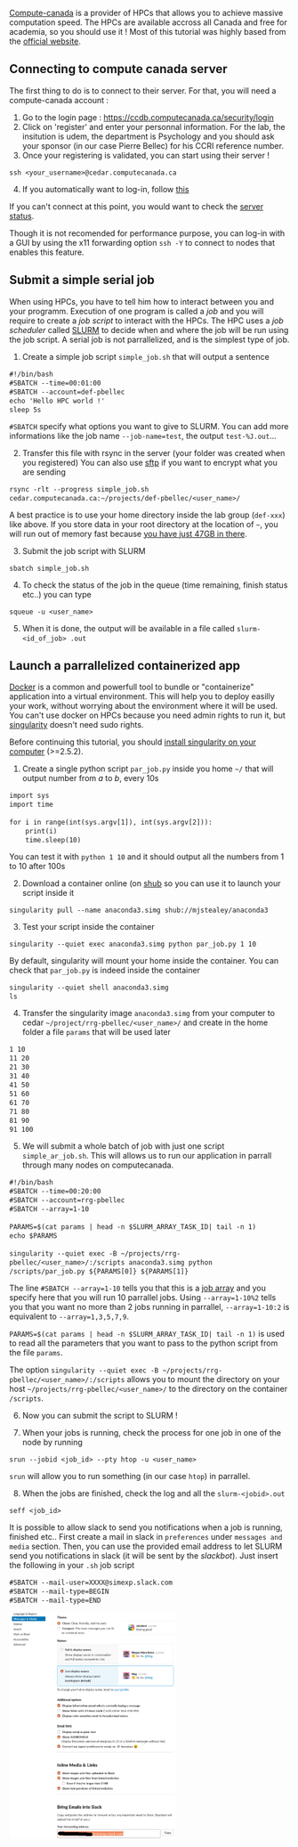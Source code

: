 [Compute-canada](https://www.computecanada.ca/home/) is a provider of HPCs that allows you to achieve massive computation speed. 
The HPCs are available accross all Canada and free for academia, so you should use it !
Most of this tutorial was highly based from the [official website](https://docs.computecanada.ca/wiki/Running_jobs).

## Connecting to compute canada server
The first thing to do is to connect to their server. 
For that, you will need a compute-canada account : 
1. Go to the login page : https://ccdb.computecanada.ca/security/login
2. Click on 'register' and enter your personnal information. For the lab, the insitution is udem, the department is Psychology and you should ask your sponsor (in our case Pierre Bellec) for his CCRI reference number.
3. Once your registering is validated, you can start using their server !
```
ssh <your_username>@cedar.computecanada.ca
```

4. If you automatically want to log-in, follow [this](https://github.com/SIMEXP/tutorials/blob/master/ssh_connection/Connect_with_ssh.md)

If you can't connect at this point, you would want to check the [server status](https://status.computecanada.ca/).

Though it is not recomended for performance purpose, you can log-in with a GUI by using the x11 forwarding option `ssh -Y` to connect to nodes that enables this feature.

## Submit a simple serial job

When using HPCs, you have to tell him how to interact between you and your programm. 
Execution of one program is called a *job* and you will require to create a *job script* to interact with the HPCs.
The HPC uses a *job scheduler* called [SLURM](https://slurm.schedmd.com/) to decide when and where the job will be run using the job script.
A serial job is not parrallelized, and is the simplest type of job.

1. Create a simple job script `simple_job.sh` that will output a sentence

```
#!/bin/bash
#SBATCH --time=00:01:00
#SBATCH --account=def-pbellec
echo 'Hello HPC world !'
sleep 5s
```
`#SBATCH` specify what options you want to give to SLURM.
You can add more informations like the job name `--job-name=test`, the output `test-%J.out`...

2. Transfer this file with rsync in the server (your folder was created when you registered)
You can also use [sftp](https://docs.computecanada.ca/wiki/Transferring_data) if you want to encrypt what you are sending
```
rsync -rlt --progress simple_job.sh cedar.computecanada.ca:~/projects/def-pbellec/<user_name>/
```
A best practice is to use your home directory inside the lab group (`def-xxx`) like above. If you store data in your root directory at the location of `~`, you will run out of memory fast because [you have just 47GB in there](https://docs.computecanada.ca/wiki/Storage_and_file_management).

3. Submit the job script with SLURM
```
sbatch simple_job.sh
```

4. To check the status of the job in the queue (time remaining, finish status etc..) you can type
```
squeue -u <user_name>
```

5. When it is done, the output will be available in a file called `slurm-<id_of_job>
.out`

## Launch a parrallelized containerized app

[Docker](https://docs.docker.com/) is a common and powerfull tool to bundle or "containerize" application into a virtual environment. This will help you to deploy easilly your work, without worrying about the environment where it will be used.
You can't use docker on HPCs because you need admin rights to run it, but [singularity](http://singularity.lbl.gov/) doesn't need sudo rights.

Before continuing this tutorial, you should [install singularity on your computer](https://singularity.lbl.gov/install-linux) (>=2.5.2).

1. Create a single python script `par_job.py` inside you home `~/` that will output number from *a* to *b*, every 10s
```
import sys
import time

for i in range(int(sys.argv[1]), int(sys.argv[2])):
    print(i)
    time.sleep(10) 
```
You can test it with `python 1 10` and it should output all the numbers from 1 to 10 after 100s

2. Download a container online (on [shub](https://singularity-hub.org/) so you can use it to launch your script inside it
```
singularity pull --name anaconda3.simg shub://mjstealey/anaconda3
```

3. Test your script inside the container
```
singularity --quiet exec anaconda3.simg python par_job.py 1 10
```

By default, singularity will mount your home inside the container. You can check that `par_job.py` is indeed inside the container
```
singularity --quiet shell anaconda3.simg
ls
```

4. Transfer the singularity image `anaconda3.simg` from your computer to cedar `~/project/rrg-pbellec/<user_name>/`
and create in the home folder a file `params` that will be used later
```
1 10
11 20
21 30
31 40
41 50
51 60
61 70
71 80
81 90
91 100
```

5. We will submit a whole batch of job with just one script `simple_ar_job.sh`. This will allows us to run our application in parrall through many nodes on computecanada.
```
#!/bin/bash
#SBATCH --time=00:20:00
#SBATCH --account=rrg-pbellec
#SBATCH --array=1-10

PARAMS=$(cat params | head -n $SLURM_ARRAY_TASK_ID| tail -n 1)
echo $PARAMS

singularity --quiet exec -B ~/projects/rrg-pbellec/<user_name>/:/scripts anaconda3.simg python /scripts/par_job.py ${PARAMS[0]} ${PARAMS[1]}
```
The line `#SBATCH --array=1-10` tells you that this is a [job array](https://docs.computecanada.ca/wiki/Running_jobs#Array_job) and you specify here that you will run 10 parrallel jobs. Using `--array=1-10%2` tells you that you want no more than 2 jobs running in parrallel, `--array=1-10:2` is equivalent to `--array=1,3,5,7,9`.

`PARAMS=$(cat params | head -n $SLURM_ARRAY_TASK_ID| tail -n 1)` is used to read all the parameters that you want to pass to the python script from the file `params`.

The option `singularity --quiet exec -B ~/projects/rrg-pbellec/<user_name>/:/scripts` allows you to mount the directory on your host `~/projects/rrg-pbellec/<user_name>/` to the directory on the container `/scripts`.

6. Now you can submit the script to SLURM !

7. When your jobs is running, check the process for one job in one of the node by running
```
srun --jobid <job_id> --pty htop -u <user_name>
```
`srun` will allow you to run something (in our case `htop`) in parrallel.

8. When the jobs are finished, check the log and all the `slurm-<jobid>.out`
```
seff <job_id>
```

It is possible to allow slack to send you notifications when a job is running, finished etc.. 
First create a mail in slack in `preferences` under `messages and media` section.
Then, you can use the provided email address to let SLURM send you notifications in slack (it will be sent by the *slackbot*).
Just insert the following in your `.sh` job script
```
#SBATCH --mail-user=XXXX@simexp.slack.com 
#SBATCH --mail-type=BEGIN
#SBATCH --mail-type=END
```

<img src="slackMail.png" width="300">
